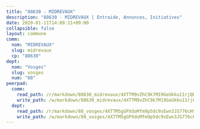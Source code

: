 ```yaml
---
title: "88630 - MIDREVAUX"
description: "88630 - MIDREVAUX | Entraide, Annonces, Initiatives"
date: 2020-01-11T14:09:21+09:00
collapsible: false
layout: commune
comm:
  nom: "MIDREVAUX"
  slug: midrevaux
  cp: "88630"
dept:
  nom: "Vosges"
  slug: vosges
  num: "88"
peerpad:
  comm:
    read_path: /r/markdown/88630_midrevaux/4XTTM9vZhC9k7M19GeUkku11rjQB9H3seEVuTX6ne2E3hWYXz
    write_path: /w/markdown/88630_midrevaux/4XTTM9vZhC9k7M19GeUkku11rjQB9H3seEVuTX6ne2E3hWYXz-K3TgU6yatPent1JR4p8xawUhuPrr8NWFRRSWbakuM8RQsBeLovmWiXkK3dyLRiYjShBcpM4CMCswPjHwoj7dqHqbydGJn6Q3rxpqJTsmDQjfoXyiqHqYV3NgBwxkhDwkuMoaLHVA
  dept:
    read_path: /r/markdown/88_vosges/4XTTM5gGPXdoMfm9p5dc9sEwn3JS776cHSw64JYpD4AKnKgyh
    write_path: /w/markdown/88_vosges/4XTTM5gGPXdoMfm9p5dc9sEwn3JS776cHSw64JYpD4AKnKgyh-K3TgUjEFywcTUHQwfrd2vcZqhoXLakdoQGFv4iriv1FKkvQkBsudnBxafkQDfPcxTDRHN5T6bYyganuvcakuKenYoB5mPLKqUBjNMwpn75GQVixUmzXGkneDufRSqDthC8iyXi1Z
---
```


